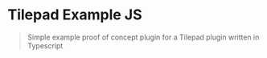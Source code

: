# Tilepad Example JS 

> Simple example proof of concept plugin for a Tilepad plugin written in Typescript